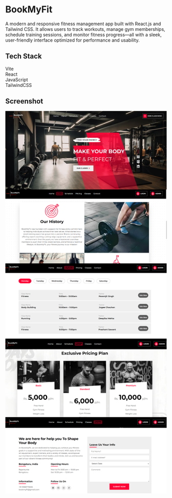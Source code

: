 # BookMyFit
A modern and responsive fitness management app built with React.js and Tailwind CSS. It allows users to track workouts, manage gym memberships, schedule training sessions, and monitor fitness progress—all with a sleek, user-friendly interface optimized for performance and usability.

## Tech Stack

Vite<br/>
React<br/>
JavaScript<br/>
TailwindCSS<br/>

## Screenshot

<img align="center" alt="readme_image" src="assets/ui.png" />
<img align="center" alt="readme_image" src="assets/ui2.png" />
<img align="center" alt="readme_image" src="assets/ui3.png" />
<img align="center" alt="readme_image" src="assets/ui4.png" />
<img align="center" alt="readme_image" src="assets/ui5.png" />



